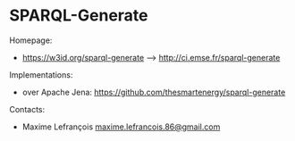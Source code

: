 SPARQL-Generate
===

Homepage:
* https://w3id.org/sparql-generate --> http://ci.emse.fr/sparql-generate

Implementations:
* over Apache Jena: https://github.com/thesmartenergy/sparql-generate

Contacts: 
* Maxime Lefrançois <maxime.lefrancois.86@gmail.com>

